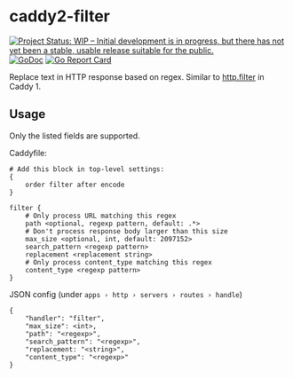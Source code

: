 # caddy2-filter

[![Project Status: WIP – Initial development is in progress, but there has not yet been a stable, usable release suitable for the public.](https://www.repostatus.org/badges/latest/wip.svg)](https://www.repostatus.org/#wip)
[![GoDoc](http://img.shields.io/badge/godoc-reference-blue.svg)](https://godoc.org/gopkg.in/sjtug/caddy2-filter)
[![Go Report Card](https://goreportcard.com/badge/github.com/sjtug/caddy2-filter)](https://goreportcard.com/report/github.com/sjtug/caddy2-filter)

Replace text in HTTP response based on regex. Similar to [http.filter](https://caddyserver.com/v1/docs/http.filter) in Caddy 1.

## Usage

Only the listed fields are supported.


Caddyfile:
```
# Add this block in top-level settings:
{
	order filter after encode
}

filter {
    # Only process URL matching this regex
    path <optional, regexp pattern, default: .*>
    # Don't process response body larger than this size
    max_size <optional, int, default: 2097152>
    search_pattern <regexp pattern>
    replacement <replacement string>
    # Only process content_type matching this regex
    content_type <regexp pattern>
}
```

JSON config (under `apps › http › servers › routes › handle`)
```
{
    "handler": "filter",
    "max_size": <int>,
    "path": "<regexp>",
    "search_pattern": "<regexp>",
    "replacement: "<string>",
    "content_type": "<regexp>"
}
```
